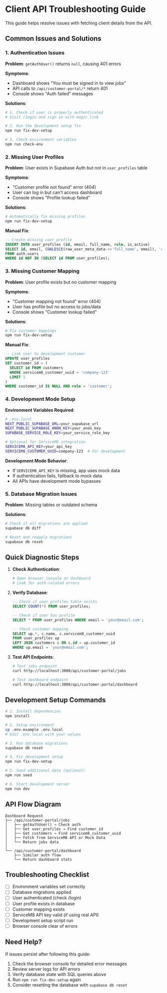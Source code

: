# Client API Troubleshooting Guide

This guide helps resolve issues with fetching client details from the API.

## Common Issues and Solutions

### 1. Authentication Issues

**Problem**: `getAuthUser()` returns `null`, causing 401 errors

**Symptoms**:
- Dashboard shows "You must be signed in to view jobs"
- API calls to `/api/customer-portal/*` return 401
- Console shows "Auth failed" messages

**Solutions**:
```bash
# 1. Check if user is properly authenticated
# Visit /login and sign in with magic link

# 2. Run the development setup fix
npm run fix-dev-setup

# 3. Check environment variables
npm run check-env
```

### 2. Missing User Profiles

**Problem**: User exists in Supabase Auth but not in `user_profiles` table

**Symptoms**:
- "Customer profile not found" error (404)
- User can log in but can't access dashboard
- Console shows "Profile lookup failed"

**Solutions**:
```bash
# Automatically fix missing profiles
npm run fix-dev-setup
```

**Manual Fix**:
```sql
-- Create missing user profile
INSERT INTO user_profiles (id, email, full_name, role, is_active)
SELECT id, email, COALESCE(raw_user_meta_data->>'full_name', email), 'customer', true
FROM auth.users 
WHERE id NOT IN (SELECT id FROM user_profiles);
```

### 3. Missing Customer Mapping

**Problem**: User profile exists but no customer mapping

**Symptoms**:
- "Customer mapping not found" error (404)
- User has profile but no access to jobs/data
- Console shows "Customer lookup failed"

**Solutions**:
```bash
# Fix customer mappings
npm run fix-dev-setup
```

**Manual Fix**:
```sql
-- Link user to development customer
UPDATE user_profiles 
SET customer_id = (
  SELECT id FROM customers 
  WHERE servicem8_customer_uuid = 'company-123' 
  LIMIT 1
)
WHERE customer_id IS NULL AND role = 'customer';
```

### 4. Development Mode Setup

**Environment Variables Required**:
```bash
# .env.local
NEXT_PUBLIC_SUPABASE_URL=your_supabase_url
NEXT_PUBLIC_SUPABASE_ANON_KEY=your_anon_key
SUPABASE_SERVICE_ROLE_KEY=your_service_role_key

# Optional for ServiceM8 integration
SERVICEM8_API_KEY=your_api_key
SERVICEM8_CUSTOMER_UUID=company-123  # For development
```

**Development Mode Behavior**:
- If `SERVICEM8_API_KEY` is missing, app uses mock data
- If authentication fails, fallback to mock data
- All APIs have development mode bypasses

### 5. Database Migration Issues

**Problem**: Missing tables or outdated schema

**Solutions**:
```bash
# Check if all migrations are applied
supabase db diff

# Reset and reapply migrations
supabase db reset
```

## Quick Diagnostic Steps

1. **Check Authentication**:
   ```bash
   # Open browser console on dashboard
   # Look for auth-related errors
   ```

2. **Verify Database**:
   ```sql
   -- Check if user_profiles table exists
   SELECT COUNT(*) FROM user_profiles;
   
   -- Check if user has profile
   SELECT * FROM user_profiles WHERE email = 'your@email.com';
   
   -- Check customer mapping
   SELECT up.*, c.name, c.servicem8_customer_uuid 
   FROM user_profiles up 
   LEFT JOIN customers c ON c.id = up.customer_id 
   WHERE up.email = 'your@email.com';
   ```

3. **Test API Endpoints**:
   ```bash
   # Test jobs endpoint
   curl http://localhost:3000/api/customer-portal/jobs
   
   # Test dashboard endpoint  
   curl http://localhost:3000/api/customer-portal/dashboard
   ```

## Development Setup Commands

```bash
# 1. Install dependencies
npm install

# 2. Setup environment
cp .env.example .env.local
# Edit .env.local with your values

# 3. Run database migrations
supabase db reset

# 4. Fix development setup
npm run fix-dev-setup

# 5. Seed additional data (optional)
npm run seed

# 6. Start development server
npm run dev
```

## API Flow Diagram

```
Dashboard Request
├── /api/customer-portal/jobs
│   ├── getAuthUser() → Check auth
│   ├── Get user_profiles → Find customer_id  
│   ├── Get customers → Find servicem8_customer_uuid
│   ├── Fetch from ServiceM8 API or Mock Data
│   └── Return jobs data
│
└── /api/customer-portal/dashboard  
    ├── Similar auth flow
    └── Return dashboard stats
```

## Troubleshooting Checklist

- [ ] Environment variables set correctly
- [ ] Database migrations applied
- [ ] User authenticated (check /login)
- [ ] User profile exists in database
- [ ] Customer mapping exists
- [ ] ServiceM8 API key valid (if using real API)
- [ ] Development setup script run
- [ ] Browser console clear of errors

## Need Help?

If issues persist after following this guide:

1. Check the browser console for detailed error messages
2. Review server logs for API errors
3. Verify database state with SQL queries above
4. Run `npm run fix-dev-setup` again
5. Consider resetting the database with `supabase db reset`
